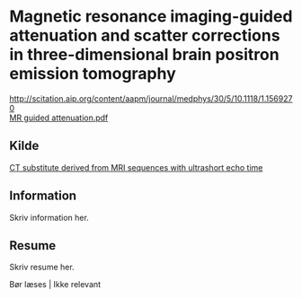 <h1>
	Magnetic resonance imaging-guided attenuation and scatter
	corrections in three-dimensional brain positron emission
	tomography
</h1>
<a href="http://scitation.aip.org/content/aapm/journal/medphys/30/5/10.1118/1.1569270">
	http://scitation.aip.org/content/aapm/journal/medphys/30/5/10.1118/1.1569270
</a><br />
<a href="MR guided attenuation.pdf">
	MR guided attenuation.pdf
</a>
<h2>
	Kilde
</h2>
<a href="../CT substitute derived from MRI sequences with ultrashort echo time/">
	CT substitute derived from MRI sequences with ultrashort echo time
</a>
<h2>
	Information
</h2>
<p>
	Skriv information her.
</p>
<h2>
	Resume
</h2>
<p>
	Skriv resume her.
</p>
<p>
	Bør læses | Ikke relevant
</p>
